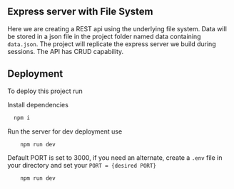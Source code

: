 ## Express server with File System

Here we are creating a REST api using the underlying file system.
Data will be stored in a json file in the project folder named data containing `data.json`. The project will replicate the express server we build during sessions.
The API has CRUD capability.

## Deployment

To deploy this project run

Install dependencies

```bash
  npm i
```

Run the server for dev deployment use

```bash
    npm run dev
```

Default PORT is set to 3000, if you need an alternate, create a `.env` file in your directory and set your `PORT = {desired PORT}`

```bash
    npm run dev
```
